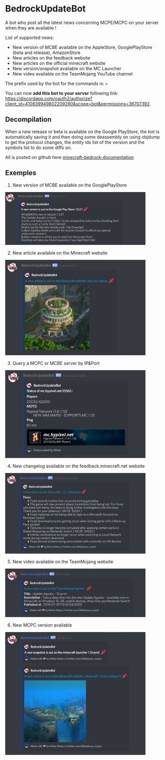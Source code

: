 # BedrockUpdateBot
A bot who post all the latest news concerning MCPE/MCPC on your server when they are available !

List of supported news:
  - New version of MCBE available on the AppleStore, GooglePlayStore (beta and release), AmazonStore
  - New articles on the feedback website
  - New articles on the official minecraft website
  - New version/snapshot available on the MC Launcher
  - New video available on the TeamMojang YouTube channel
  
  The prefix used by the bot for the commands is: ```>``` 
  
 You can now **add this bot to your server** following link: https://discordapp.com/oauth2/authorize?client_id=410839949802209280&scope=bot&permissions=36707392.

 ## Decompilation

 When a new release or beta is available on the Google PlayStore, the bot is automatically saving it and then doing some deassembly on using objdump to get the protocol changes, the entity ids list of the version and the symbols list to do some diffs on.

All is posted on github here [minecraft-bedrock-documentation](https://github.com/MisteFr/minecraft-bedrock-documentation)
 
 ## Exemples

 1) New version of MCBE available on the GooglePlayStore
 <img src="https://github.com/MisteFr/BedrockUpdateBot/raw/master/img/exemple1.png" width="450">
 
 2) New article available on the Minecraft website
 <img src="https://github.com/MisteFr/BedrockUpdateBot/raw/master/img/exemple2.png" width="450">
 
 3) Query a MCPC or MCBE server by IP&Port
 <img src="https://github.com/MisteFr/BedrockUpdateBot/raw/master/img/exemple3.png" width="450">
 
 4) New changelog available on the feedback.minecraft.net website
 <img src="https://github.com/MisteFr/BedrockUpdateBot/raw/master/img/exemple4.png" width="450">
 
 5) New video available on the TeamMojang website
 <img src="https://github.com/MisteFr/BedrockUpdateBot/raw/master/img/exemple5.png" width="450">
 
 6) New MCPC version available
 <img src="https://github.com/MisteFr/BedrockUpdateBot/raw/master/img/exemple6.png" width="450">